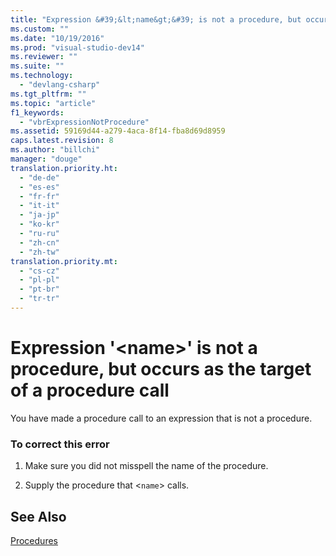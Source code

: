 ```yaml
---
title: "Expression &#39;&lt;name&gt;&#39; is not a procedure, but occurs as the target of a procedure call | testtitle"
ms.custom: ""
ms.date: "10/19/2016"
ms.prod: "visual-studio-dev14"
ms.reviewer: ""
ms.suite: ""
ms.technology: 
  - "devlang-csharp"
ms.tgt_pltfrm: ""
ms.topic: "article"
f1_keywords: 
  - "vbrExpressionNotProcedure"
ms.assetid: 59169d44-a279-4aca-8f14-fba8d69d8959
caps.latest.revision: 8
ms.author: "billchi"
manager: "douge"
translation.priority.ht: 
  - "de-de"
  - "es-es"
  - "fr-fr"
  - "it-it"
  - "ja-jp"
  - "ko-kr"
  - "ru-ru"
  - "zh-cn"
  - "zh-tw"
translation.priority.mt: 
  - "cs-cz"
  - "pl-pl"
  - "pt-br"
  - "tr-tr"
---
```

# Expression &#39;&lt;name&gt;&#39; is not a procedure, but occurs as the target of a procedure call
You have made a procedure call to an expression that is not a procedure.  
  
### To correct this error  
  
1.  Make sure you did not misspell the name of the procedure.  
  
2.  Supply the procedure that <`name`> calls.  
  
## See Also  
 [Procedures](../Topic/Procedures%20in%20Visual%20Basic.md)